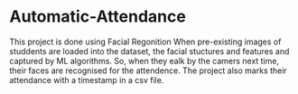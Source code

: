 # Automatic-Attendance
This project is done using Facial Regonition
When pre-existing images of studdents are loaded into the dataset, the facial stuctures and features and captured by ML algorithms.
So, when they ealk by the camers next time, their faces are recognised for the attendence.
The project also marks their attendance with a timestamp in a csv file.
